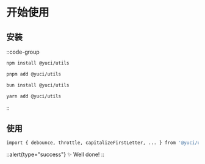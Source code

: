 # 开始使用

## 安装

::code-group

  ```bash [npm]
  npm install @yuci/utils
  ```

  ```bash [pnpm]
  pnpm add @yuci/utils
  ```

  ```bash [bun]
  bun install @yuci/utils
  ```

  ```bash [yarn]
  yarn add @yuci/utils
  ```

::

## 使用

```bash
import { debounce, throttle, capitalizeFirstLetter, ... } from '@yuci/utils'
```

::alert{type="success"}
✨ Well done!
::
